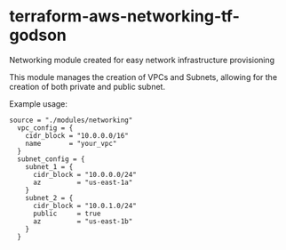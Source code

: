 # terraform-aws-networking-tf-godson
Networking module created for easy network infrastructure provisioning

This module manages the creation of VPCs and Subnets, allowing for the creation of both private and public subnet.

Example usage:
```
source = "./modules/networking"
  vpc_config = {
    cidr_block = "10.0.0.0/16"
    name       = "your_vpc"
  }
  subnet_config = {
    subnet_1 = {
      cidr_block = "10.0.0.0/24"
      az         = "us-east-1a"
    }
    subnet_2 = {
      cidr_block = "10.0.1.0/24"
      public     = true
      az         = "us-east-1b"
    }
  }
```
